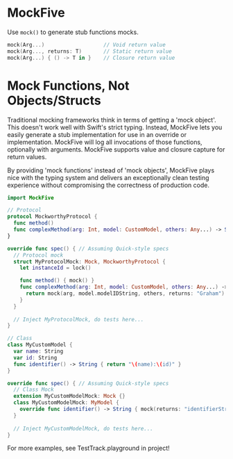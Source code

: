 # MockFive
Use `mock()` to generate stub functions mocks.

```Swift
mock(Arg...)                   // Void return value
mock(Arg..., returns: T)       // Static return value
mock(Arg...) { () -> T in }    // Closure return value
```

# Mock Functions, Not Objects/Structs
Traditional mocking frameworks think in terms of getting a 'mock object'.  This doesn't work well with Swift's strict typing.  Instead, MockFive lets you easily generate a stub implementation for use in an override or implementation.  MockFive will log all invocations of those functions, optionally with arguments.  MockFive supports value and closure capture for return values.

By providing 'mock functions' instead of 'mock objects', MockFive plays nice with the typing system and delivers an exceptionally clean testing experience without compromising the correctness of production code.

```Swift
import MockFive

// Protocol
protocol MockworthyProtocol {
  func method()
  func complexMethod(arg: Int, model: CustomModel, others: Any...) -> String
}

override func spec() { // Assuming Quick-style specs
  // Protocol mock
  struct MyProtocolMock: Mock, MockworthyProtocol {
    let instanceId = lock()

    func method() { mock() }
    func complexMethod(arg: Int, model: CustomModel, others: Any...) -> String {
      return mock(arg, model.modelIDString, others, returns: "Graham")
    }
  }
  
  // Inject MyProtocolMock, do tests here...
}

// Class
class MyCustomModel {
  var name: String
  var id: String
  func identifier() -> String { return "\(name):\(id)" }
}

override func spec() { // Assuming Quick-style specs
  // Class Mock
  extension MyCustomModelMock: Mock {}
  class MyCustomModelMock: MyModel {
    override func identifier() -> String { mock(returns: "identifierString") }
  }
  
  // Inject MyCustomModelMock, do tests here...
}
```

For more examples, see TestTrack.playground in project!
